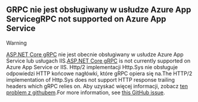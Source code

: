 ## <a name="grpc-not-supported-on-azure-app-service"></a><span data-ttu-id="b3be3-101">GRPC nie jest obsługiwany w usłudze Azure App Service</span><span class="sxs-lookup"><span data-stu-id="b3be3-101">gRPC not supported on Azure App Service</span></span>

> [!WARNING]
> <span data-ttu-id="b3be3-102">[ASP.NET Core gRPC](xref:grpc/index) nie jest obecnie obsługiwany w usłudze Azure App Service lub usługach IIS.</span><span class="sxs-lookup"><span data-stu-id="b3be3-102">[ASP.NET Core gRPC](xref:grpc/index) is not currently supported on Azure App Service or IIS.</span></span> <span data-ttu-id="b3be3-103">Http/2 implementacji Http.Sys nie obsługuje odpowiedzi HTTP końcowe nagłówki, które gRPC opiera się na.</span><span class="sxs-lookup"><span data-stu-id="b3be3-103">The HTTP/2 implementation of Http.Sys does not support HTTP response trailing headers which gRPC relies on.</span></span> <span data-ttu-id="b3be3-104">Aby uzyskać więcej informacji, zobacz [ten problem z githubem](https://github.com/dotnet/AspNetCore/issues/9020).</span><span class="sxs-lookup"><span data-stu-id="b3be3-104">For more information, see [this GitHub issue](https://github.com/dotnet/AspNetCore/issues/9020).</span></span>
